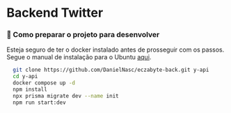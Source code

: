 # Backend Twitter

### 🚀 Como preparar o projeto para desenvolver

Esteja seguro de ter o docker instalado antes de prosseguir com os passos. Segue o manual de instalação para o Ubuntu [aqui](https://docs.docker.com/engine/install/ubuntu/).

```bash
  git clone https://github.com/DanielNasc/eczabyte-back.git y-api
  cd y-api
  docker compose up -d
  npm install
  npx prisma migrate dev --name init
  npm run start:dev
```
